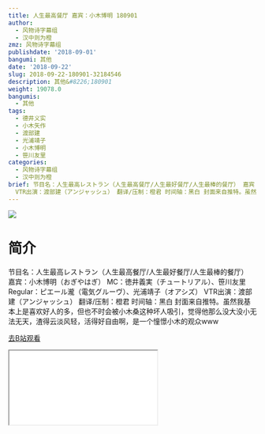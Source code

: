 ```yaml
---
title: 人生最高餐厅 嘉宾：小木博明 180901
author:
  - 风物诗字幕组
  - 汉中则为橙
zmz: 风物诗字幕组
publishdate: '2018-09-01'
bangumi: 其他
date: '2018-09-22'
slug: 2018-09-22-180901-32184546
description: 其他&#8226;180901
weight: 19078.0
bangumis:
  - 其他
tags:
  - 德井义实
  - 小木矢作
  - 渡部建
  - 光浦靖子
  - 小木博明
  - 笹川友里
categories:
  - 风物诗字幕组
  - 汉中则为橙
brief: 节目名：人生最高レストラン（人生最高餐厅/人生最好餐厅/人生最棒的餐厅） 嘉宾：小木博明（おぎやはぎ） MC：徳井義実（チュートリアル）、笹川友里 Regular：ピエール瀧（電気グルーヴ）、光浦靖子（オアシズ）
  VTR出演：渡部建（アンジャッシュ） 翻译/压制：橙君 时间轴：黑白 封面来自推特。虽然我基本上是喜欢好人的多，但也不时会被小木桑这种坏人吸引，觉得他那么没大没小无法无天，渣得云淡风轻，活得好自由啊，是一个憧憬小木的观众www
---
```

![](https://i.imgur.com/xgHsg5h.jpg)
# 简介  
节目名：人生最高レストラン（人生最高餐厅/人生最好餐厅/人生最棒的餐厅）
嘉宾：小木博明（おぎやはぎ）
MC：徳井義実（チュートリアル）、笹川友里
Regular：ピエール瀧（電気グルーヴ）、光浦靖子（オアシズ）
VTR出演：渡部建（アンジャッシュ）
翻译/压制：橙君 时间轴：黑白
封面来自推特。虽然我基本上是喜欢好人的多，但也不时会被小木桑这种坏人吸引，觉得他那么没大没小无法无天，渣得云淡风轻，活得好自由啊，是一个憧憬小木的观众www  

[去B站观看](https://www.bilibili.com/video/av32184546/)
<div class ="resp-container"><iframe class="testiframe" src="//player.bilibili.com/player.html?aid=32184546"", scrolling="no", allowfullscreen="true" > </iframe></div> 
